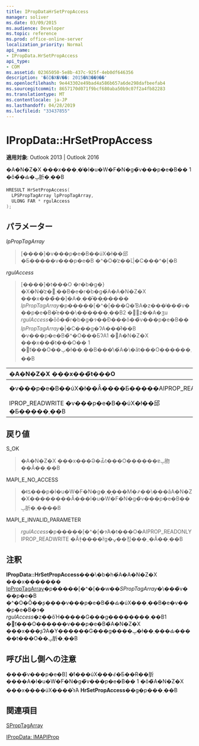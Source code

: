 ```yaml
---
title: IPropDataHrSetPropAccess
manager: soliver
ms.date: 03/09/2015
ms.audience: Developer
ms.topic: reference
ms.prod: office-online-server
localization_priority: Normal
api_name:
- IPropData.HrSetPropAccess
api_type:
- COM
ms.assetid: 02365050-5e8b-437c-925f-4eb0df646356
description: '�ŏI�X�V��: 2015�N3��9��'
ms.openlocfilehash: 9e443302e49bad4a586b657a6de298dafbeefab4
ms.sourcegitcommit: 8657170d071f9bcf680aba50b9c07f2a4fb82283
ms.translationtype: MT
ms.contentlocale: ja-JP
ms.lasthandoff: 04/28/2019
ms.locfileid: "33437855"
---
```

# <a name="ipropdatahrsetpropaccess"></a>IPropData::HrSetPropAccess

  
  
**適用対象**: Outlook 2013 | Outlook 2016 
  
�A�N�Z�X ���x���܂��̓I�u�W�F�N�g�̃v���p�e�B�� 1 �ȏ�̏�Ԃ�ݒ肵�܂��B
  
```cpp
HRESULT HrSetPropAccess(
  LPSPropTagArray lpPropTagArray,
  ULONG FAR * rgulAccess
);
```

## <a name="parameters"></a>パラメーター

 _lpPropTagArray_
  
> [����]�v���p�e�B��ύX�ł��邱�Ƃ�����v���p�e�B �^�O�̔z��ւ̃|�C���^�[�B 
    
 _rgulAccess_
  
> [����]�t���O �r�b�g�}�X�N�̔z�񂵂܂��B�e�r�b�g�́A�A�N�Z�X ���x���̏��]�A�܂��͂��̗����� _lpPropTagArray_�p�����[�^�[���Q�ƁA�z���̓���̃v���p�e�B�̊e���\������܂��B2 �̔z��A�ʒu _rgulAccess_�ōŏ��̃r�b�g�ɂ��Đ���ŏ��̃v���p�e�B�� _lpPropTagArray_�|�C���g�ɁA���̂ł��B �v���p�e�B�̃^�O���ƂɁA1 �̃A�N�Z�X ���x���̃t���O�� 1 �̃t���O��ݒ�ł��܂��B���̕\�́A�\�ȃt���O������܂��B 
    
|**�A�N�Z�X ���x���̃t���O**|**�t���O�̏��**|
|:-----|:-----|
|�v���p�e�B��ύX�ł��Ȃ����Ƃ�����AIPROP_READONLY  <br/> |IPROP_CLEAN �v���p�e�B���ύX����Ă��Ȃ����Ƃ�����܂��B  <br/> |
|IPROP_READWRITE �v���p�e�B��ύX�ł��邱�Ƃ�����܂��B  <br/> |IPROP_DIRTY �v���p�e�B���ύX����Ă��邱�Ƃ�����܂��B  <br/> |
   
## <a name="return-value"></a>戻り値

S_OK 
  
> �A�N�Z�X ���x���Ə�Ԃ̃t���O������ɐݒ肳��Ă��܂��B
    
MAPI_E_NO_ACCESS 
  
> �ǂݎ���p�I�u�W�F�N�g�܂��͔��M�҂��\���ȃA�N�Z�X��������Ă���I�u�W�F�N�g�̃v���p�e�B��ݒ肵�܂����B
    
MAPI_E_INVALID_PARAMETER 
  
> _rgulAccess_�p�����[�^�[�ɂ́A�t���O�AIPROP_READONLY IPROP_READWRITE �Ȃǂ̖����ȑg�ݍ��킹���܂܂�Ă��܂��B 
    
## <a name="remarks"></a>注釈

**IPropData::HrSetPropAccess**���\�b�h�́A�A�N�Z�X ���x������� [lpPropTagArray](sproptagarray.md)�p�����[�^�[��w��_SPropTagArray_�\���̃v���p�e�B �^�O�Ŏ��ʂ����v���p�e�B�̏�Ԃ�ύX���܂��B�e�v���p�e�B�ɂ� _rgulAccess_�z��őΉ�����G���g��������܂��B1 �̃t���O������v���p�e�B�̃A�N�Z�X ���x���ʂɁA�Y������G���g����ݒ�ł��܂���Ԃ�����t���O��ݒ肵�܂��B 
  
## <a name="notes-to-callers"></a>呼び出し側への注意

����̃v���p�e�B] �̒l���ύX���ꂽ�Ƃ��Ɍ��肵����A�I�u�W�F�N�g�̃v���p�e�B�� 1 �ȏ�̃A�N�Z�X ���x����ύX����̂ɂ́A **HrSetPropAccess**��g�p���܂��B 
  
## <a name="see-also"></a>関連項目



[SPropTagArray](sproptagarray.md)
  
[IPropData: IMAPIProp](ipropdataimapiprop.md)


